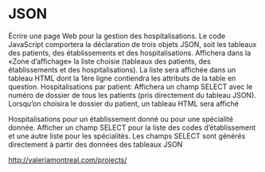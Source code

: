 # JSON
Écrire une page Web pour la gestion des hospitalisations.
Le code JavaScript comportera la déclaration de trois objets JSON, soit les tableaux des patients, des établissements et des hospitalisations. 
Affichera dans la «Zone d’affichage» la liste choisie (tableaux des patients, des établissements et des hospitalisations). 
La liste sera affichée dans un tableau HTML dont la 1ère ligne contiendra les attributs de la table en question.
Hospitalisations par patient:
Affichera un champ SELECT avec le numéro de dossier de tous les patients (pris directement du tableau JSON). 
Lorsqu’on choisira le dossier du patient, un tableau HTML sera affiché 

Hospitalisations pour un établissement donné ou pour une spécialité donnée.
Afficher un champ SELECT pour la liste des codes d’établissement et une autre liste pour les spécialités. 
Les champs SELECT sont générés directement à partir des données des tableaux JSON

http://valeriamontreal.com/projects/
